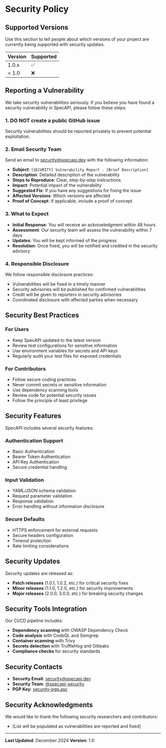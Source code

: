 # Security Policy

## Supported Versions

Use this section to tell people about which versions of your project are currently being supported with security updates.

| Version | Supported          |
| ------- | ------------------ |
| 1.0.x   | :white_check_mark: |
| < 1.0   | :x:                |

## Reporting a Vulnerability

We take security vulnerabilities seriously. If you believe you have found a security vulnerability in SpecAPI, please follow these steps:

### 1. **DO NOT** create a public GitHub issue
Security vulnerabilities should be reported privately to prevent potential exploitation.

### 2. Email Security Team
Send an email to [security@specapi.dev](mailto:security@specapi.dev) with the following information:

- **Subject**: `[SECURITY] Vulnerability Report - [Brief Description]`
- **Description**: Detailed description of the vulnerability
- **Steps to Reproduce**: Clear, step-by-step instructions
- **Impact**: Potential impact of the vulnerability
- **Suggested Fix**: If you have any suggestions for fixing the issue
- **Affected Versions**: Which versions are affected
- **Proof of Concept**: If applicable, include a proof of concept

### 3. What to Expect

- **Initial Response**: You will receive an acknowledgment within 48 hours
- **Assessment**: Our security team will assess the vulnerability within 7 days
- **Updates**: You will be kept informed of the progress
- **Resolution**: Once fixed, you will be notified and credited in the security advisory

### 4. Responsible Disclosure

We follow responsible disclosure practices:
- Vulnerabilities will be fixed in a timely manner
- Security advisories will be published for confirmed vulnerabilities
- Credit will be given to reporters in security advisories
- Coordinated disclosure with affected parties when necessary

## Security Best Practices

### For Users
- Keep SpecAPI updated to the latest version
- Review test configurations for sensitive information
- Use environment variables for secrets and API keys
- Regularly audit your test files for exposed credentials

### For Contributors
- Follow secure coding practices
- Never commit secrets or sensitive information
- Use dependency scanning tools
- Review code for potential security issues
- Follow the principle of least privilege

## Security Features

SpecAPI includes several security features:

### Authentication Support
- Basic Authentication
- Bearer Token Authentication
- API Key Authentication
- Secure credential handling

### Input Validation
- YAML/JSON schema validation
- Request parameter validation
- Response validation
- Error handling without information disclosure

### Secure Defaults
- HTTPS enforcement for external requests
- Secure headers configuration
- Timeout protection
- Rate limiting considerations

## Security Updates

Security updates are released as:
- **Patch releases** (1.0.1, 1.0.2, etc.) for critical security fixes
- **Minor releases** (1.1.0, 1.2.0, etc.) for security improvements
- **Major releases** (2.0.0, 3.0.0, etc.) for breaking security changes

## Security Tools Integration

Our CI/CD pipeline includes:
- **Dependency scanning** with OWASP Dependency Check
- **Code analysis** with CodeQL and Semgrep
- **Container scanning** with Trivy
- **Secrets detection** with TruffleHog and Gitleaks
- **Compliance checks** for security standards

## Security Contacts

- **Security Email**: [security@specapi.dev](mailto:security@specapi.dev)
- **Security Team**: [@specapi-security](https://github.com/orgs/specapi/teams/security)
- **PGP Key**: [security-pgp.asc](https://specapi.dev/security-pgp.asc)

## Security Acknowledgments

We would like to thank the following security researchers and contributors:

- [List will be populated as vulnerabilities are reported and fixed]

---

**Last Updated**: December 2024
**Version**: 1.0 